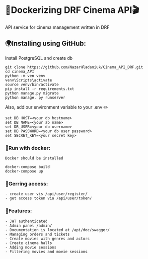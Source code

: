 # 🎥Dockerizing DRF Cinema API🎬

API service for cinema management written in DRF
## 🌍Installing using GitHub:

Install PostgreSQL and create db
 
```
git clone https://github.com/NazarHladaniuk/Cinema_API_DRF.git
cd cinema_API
python -m ven venv 
venv\Scripts\activate
source venv/bin/activate 
pip install -r requirements.txt 
python manage.py migrate 
python manage. py runserver
 ```
Also, add our environment variable to your .env ✏️
```
set DB HOST=<your db hostname> 
set DB NAME=<your ab name> 
set DB_USER=<your db username> 
set DB PASSWORD=<your db user password> 
set SECRET_KEY=<your secret key> 
```

### 🐳Run with docker:
```
Docker should be installed

docker-compose build
docker-compose up
```  

### 🔑Gerring access:
```
- create user vis /api/user/register/
- get access token via /api/user/token/
```
### 🌟Features:
```
- JWT authenticated
- Admin panel /admin/
- Documentation is located at /api/doc/swagger/
- Managing orders and tickets
- Create movies with genres and actors
- Create cinema halls
- Adding movie sessions
- Filtering movies and movie sessions
```